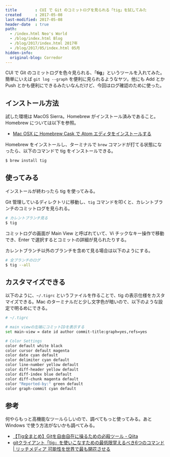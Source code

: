 ```yaml
---
title        : CUI で Git のコミットログを見られる「tig」を試してみた
created      : 2017-05-08
last-modified: 2017-05-08
header-date  : true
path:
  - /index.html Neo's World
  - /blog/index.html Blog
  - /blog/2017/index.html 2017年
  - /blog/2017/05/index.html 05月
hidden-info:
  original-blog: Corredor
---
```


CUI で Git のコミットログを色々見られる、「__tig__」というツールを入れてみた。簡単にいえば `git log --graph` を便利に見られるようなヤツ。他にも Add とか Push とかも便利にできるみたいなんだけど、今回はログ確認のために使った。

## インストール方法

試した環境は MacOS Sierra。Homebrew がインストール済みであること。Homebrew については以下を参照。

- [Mac OSX に Homebrew Cask で Atom エディタをインストールする](/blog/2016/05/21-01.html)

Homebrew をインストールし、ターミナルで `brew` コマンドが打てる状態になったら、以下のコマンドで tig をインストールできる。

```bash
$ brew install tig
```

## 使ってみる

インストールが終わったら tig を使ってみる。

Git 管理しているディレクトリに移動し、`tig` コマンドを叩くと、カレントブランチのコミットログを見られる。

```bash
# カレントブランチ見る
$ tig
```

コミットログの画面が Main View と呼ばれていて、Vi チックなキー操作で移動でき、Enter で選択するとコミットの詳細が見られたりする。

カレントブランチ以外のブランチを含めて見る場合は以下のようにする。

```bash
# 全ブランチのログ
$ tig --all
```

## カスタマイズできる

以下のように、`~/.tigrc` というファイルを作ることで、tig の表示仕様をカスタマイズできる。Mac のターミナルだと少し文字色が暗いので、以下のような設定で明るめにできる。

```bash
# ~/.tigrc

# main viewの左端にコミットIDを表示する
set main-view = date id author commit-title:graph=yes,refs=yes

# Color Settings
color default white black
color cursor default magenta
color date cyan default
color delimiter cyan default
color line-number yellow default
color diff-header yellow default
color diff-index blue default
color diff-chunk magenta default
color "Reported-by:" green default
color graph-commit cyan default
```

## 参考

何やらもっと高機能なツールらしいので、調べてもっと使ってみる。あと Windows で使う方法がないかも調べてみる。

- [【Tig全まとめ】Gitを自由自在に操るための必殺ツール - Qiita](http://qiita.com/kenju/items/13313429df707fecfadf)
- [gitクライアント「tig」を使いこなすための最低限覚えるべき6つのコマンド | リッチメディア 可能性を世界で最も開花させる](http://www.rich.co.jp/blog/tech/1245)
